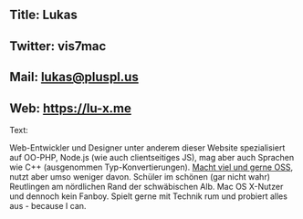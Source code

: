 Title: Lukas
----
Twitter: vis7mac
----
Mail: lukas@pluspl.us
----
Web: https://lu-x.me
----
Text:

Web-Entwickler und Designer unter anderem dieser Website spezialisiert auf OO-PHP, Node.js (wie auch clientseitiges JS), mag aber auch Sprachen wie C++ (ausgenommen Typ-Konvertierungen). [Macht viel und gerne OSS](https://github.com/vis7mac), nutzt aber umso weniger davon.
Schüler im schönen (gar nicht wahr) Reutlingen am nördlichen Rand der schwäbischen Alb. Mac OS X-Nutzer und dennoch kein Fanboy.
Spielt gerne mit Technik rum und probiert alles aus - because I can.